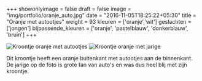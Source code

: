 +++
showonlyimage = false
draft = false
image = "img/portfolio/oranje_auto.jpg"
date = "2016-11-05T18:25:22+05:30"
title = "Oranje met autootjes"
weight = 93
kleuren = ['oranje','wit']
geslachten = ['jongen']
bijpassende_kleuren = ['oranje', 'pastelblauw', 'donkerblauw', 'bruin']
+++
<!--more-->
![Kroontje oranje met autootjes][1]
![Kroontje oranje met jarige][2]

Dit kroontje heeft een oranje buitenkant met autootjes aan de binnenkant. De jarige op de foto is grote fan van auto's en was dus heel blij met zijn kroontje.


[1]: /img/portfolio/oranje_auto.jpg
[2]: /img/portfolio/alternatieven/oranje_auto_sigge.jpg
